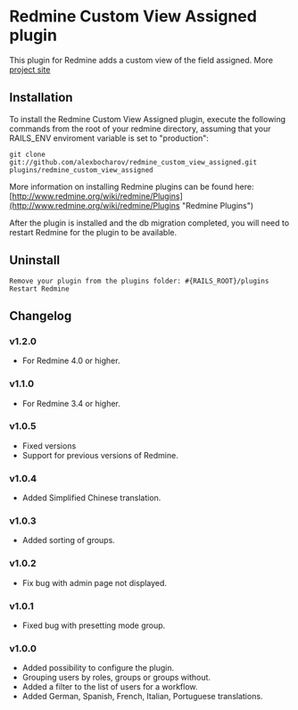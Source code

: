 # Redmine Custom View Assigned plugin

This plugin for Redmine adds a custom view of the field assigned.
More [project site](http://alexbocharov.github.io/redmine_custom_view_assigned/)

## Installation

To install the Redmine Custom View Assigned plugin, execute the following commands from the root of your redmine directory, assuming that your RAILS_ENV enviroment variable is set to "production":

    git clone git://github.com/alexbocharov/redmine_custom_view_assigned.git plugins/redmine_custom_view_assigned

More information on installing Redmine plugins can be found here: [http://www.redmine.org/wiki/redmine/Plugins](http://www.redmine.org/wiki/redmine/Plugins "Redmine Plugins")

After the plugin is installed and the db migration completed, you will
need to restart Redmine for the plugin to be available.

## Uninstall

    Remove your plugin from the plugins folder: #{RAILS_ROOT}/plugins
    Restart Redmine

## Changelog

### v1.2.0
* For Redmine 4.0 or higher.

### v1.1.0
* For Redmine 3.4 or higher.

### v1.0.5
* Fixed versions
* Support for previous versions of Redmine.

### v1.0.4
* Added Simplified Chinese translation.

### v1.0.3
* Added sorting of groups.

### v1.0.2
* Fix bug with admin page not displayed.

### v1.0.1
* Fixed bug with presetting mode group.

### v1.0.0
* Added possibility to configure the plugin.
* Grouping users by roles, groups or groups without.
* Added a filter to the list of users for a workflow.
* Added German, Spanish, French, Italian, Portuguese translations.
